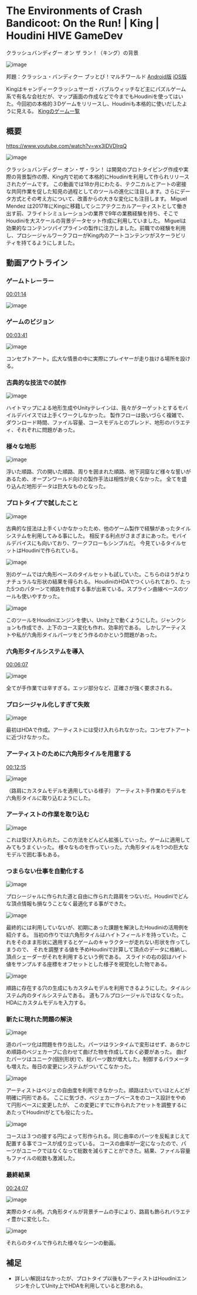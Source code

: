# The Environments of Crash Bandicoot: On the Run! | King | Houdini HIVE GameDev

クラッシュバンディグー オン ザ ラン！（キング）の背景

![image](images/icon.jpg)

邦題：クラッシュ・バンディクー ブッとび！マルチワールド [Android版](https://play.google.com/store/apps/details?id=com.king.crash) [iOS版](https://apps.apple.com/jp/app/crash-bandicoot-on-the-run/id1510334752)

Kingはキャンディークラッシュサーガ・バブルウィッチなど主にパズルゲーム系で有名な会社だが、マップ画面の作成などで今までもHoudiniを使ってはいた。今回初の本格的３Dゲームをリリースし、Houdiniも本格的に使いだしたように見える。 [Kingのゲーム一覧](https://apps.apple.com/jp/developer/king/id526656015#see-all/i-phonei-pad-apps)


## 概要

https://www.youtube.com/watch?v=wx3lDVDIrqQ

![image](images/v00000.jpg)

クラッシュバンディグー オン・ザ・ラン！ は開発のプロトタイピング作成や実際の背景製作の際、King内で初めて本格的にHoudiniを利用して作られリリースされたゲームです。
この動画では18か月にわたる、テク二カルとアートの密接な共同作業を促した知見の過程としてのツールの進化に注目します。さらにデータ方式とその考え方について、改善からの大きな変化にも注目します。
Miguel Mendez は2017年にKingに移籍してシニアテクニカルアーティストとして働き出す前、フライトシミュレーションの業界で9年の業務経験を持ち、そこでHoudiniを大スケールの背景データセット作成に利用していました。
Miguelは効果的なコンテンツパイプラインの製作に注力しました。前職での経験を利用し、プロシージャルワークフローがKing内のアートコンテンツがスケーラビリティを持てるようにしました。

## 動画アウトライン

### ゲームトレーラー

[00:01:14](http://www.youtube.com/watch?v=wx3lDVDIrqQ?t=74s)

![image](images/v00001.jpg)

### ゲームのビジョン
[00:03:41](http://www.youtube.com/watch?v=wx3lDVDIrqQ?t=221s) 

![image](images/v00002.jpg)

コンセプトアート。広大な情景の中に実際にプレイヤーが走り抜ける場所を設ける。

### 古典的な技法での試作
![image](images/v00003.jpg)

ハイトマップによる地形生成やUnityテレインは、我々がターゲットとするモバイルデバイスでは上手くワークしなかった。
製作フローは扱いづらく複雑で、ダウンロード時間、ファイル容量、コースモデルとのブレンド、地形のバラエティ、それぞれに問題があった。

### 様々な地形
![image](images/v00004.jpg)

浮いた順路、穴の開いた順路、周りを囲まれた順路、地下洞窟など様々な誓いがあるため、オープンワールド向けの製作手法は相性が良くなかった。
全てを盛り込んだ地形データは巨大なものとなった。

### プロトタイプで試したこと
![image](images/v00005.jpg)

古典的な技法は上手くいかなかったため、他のゲーム製作で経験があったタイルシステムを利用してみる事にした。
相反する利点がさまざまにあった。モバイルデバイスにも向いており、ワークフローもシンプルだ。
今見ているタイルセットはHoudiniで作られている。

![image](images/v00006.jpg)

別のゲームでは六角形ベースのタイルセットも試していた。こちらのほうがよりナチュラルな形状の結果を得られる。
HoudiniのHDAでつくいられており、たった5つのパターンで順路を作成する事が出来ている。スプライン曲線ベースのツールも使いやすかった。

![image](images/v00008.jpg)

このツールをHoudiniエンジンを使い、Unity上で動くようにした。ジャンクションも作成でき、上下のコース変化も作れ、効率的である。
しかしアーティストや私が六角形タイルパーツをどう作るのかという問題があった。


### 六角形タイルシステムを導入
[00:06:07](http://www.youtube.com/watch?v=wx3lDVDIrqQ?t=367s) 

![image](images/v00009.jpg)

全てが手作業では辛すぎる。エッジ部分など、正確さが強く要求される。

### プロシージャル化しすぎて失敗
![image](images/v00010.jpg)

最初はHDAで作成。アーティストには受け入れられなかった。コンセプトアートに近づけなかった。

### アーティストのために六角形タイルを用意する
[00:12:15](https://www.youtube.com/watch?v=wx3lDVDIrqQ&t=735s) 

![image](images/v00011.jpg)

（路肩にカスタムモデルを適用している様子）
アーティスト手作業のモデルを六角形タイルに取り込むようにした。

### アーティストの作業を取り込む
![image](images/v00012.jpg)

これは受け入れられた。この方法をどんどん拡張していった。ゲームに適用してみてもうまくいった。
様々なものを作っていった。六角形タイルを1つの巨大なモデルで囲む事もある。

### つまらない仕事を自動化する
![image](images/v00013.jpg)

プロシージャルに作られた道と自由に作られた路肩をつないだ。Houdiniでどんな頂点情報も損なうことなく最適化する事ができた。

![image](images/v00013b.jpg)

最終的には利用していないが、初期にあった課題を解決したHoudiniの活用例を紹介する。
当初の作りでは六角形タイルはハイトフィールドを持っていた。これをそのまま形状に適用するとゲームのキャラクターが走れない形状を作ってしまうので、
それを調整する値を予めHoudiniで計算して頂点のデータに格納し、頂点シェーダーがそれを利用するという例である。
スライドの右の図はハイト値をサンプルする座標をオフセットとした様子を視覚化した物である。


![image](images/v00014.jpg)

順路に存在する穴の生成にもカスタムモデルを利用できるようにした。タイルシステム内のタイルシステムである。
道もフルプロシージャルではなくなった。HDAにカスタムモデルを入力する。

### 新たに現れた問題の解決
![image](images/v00015.jpg)

道のパーツ化は問題を作り出した。パーツはランタイムで変形はせず、あらかじめ順路のベジェカーブに合わせて曲げた物を作成しておく必要があった。
曲げたパーツはユニーク(個別形状)で、総パーツ数が増大した。制御するパラメータも増えた。毎日の変更にシステムがついてこなかった。

![image](images/v00016.jpg)

アーティストはベジェの自由度を利用できなかった。順路はたいていほとんどが明確に円形である。
ここに気づき、ベジェカーブベースをのコース設計をやめて円形ベースに変更したが、
この変更にすでに作られたアセットを調整するにあたってHoudiniがとても役にたった。

![image](images/v00017.jpg)

コースは３つの接する円によって形作られる。同じ曲率のパーツを反転まじえて配置する事でコースが成り立っている。
コースの曲率が一定になったので、パーツがユニークではなくなって総数を減らすことができた。結果、ファイル容量もファイルの総数も激減した。


### 最終結果
[00:24:07](https://youtu.be/wx3lDVDIrqQ?t=1447s) 

![image](images/v00018.jpg)

実際のタイル例。六角形タイルが背景チームの手により、路肩も飾られバラエティ豊かに変化した。

![image](images/v00019.jpg)

それらのタイルで作られた様々なシーンの動画。


## 補足

* 詳しい解説はなかったが、プロトタイプ以後もアーティストはHoudiniエンジンを介してUnity上でHDAを利用していると思われる。
